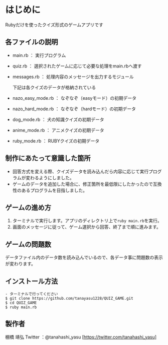 # はじめに

Rubyだけを使ったクイズ形式のゲームアプリです


## 各ファイルの説明

- main.rb ： 実行プログラム
- quiz.rb ： 選択されたゲームに応じて必要な処理をmain.rbへ渡す
- messages.rb ： 処理内容のメッセージを出力するモジュール

  下記は各クイズのデータが格納されている
- nazo_easy_mode.rb ： なぞなぞ（easyモード）の初期データ
- nazo_hard_mode.rb ： なぞなぞ（hardモード）の初期データ
- dog_mode.rb ： 犬の知識クイズの初期データ
- anime_mode.rb ： アニメクイズの初期データ
- ruby_mode.rb ： RUBYクイズの初期データ 


## 制作にあたって意識した箇所

- 回答方式を変える際、クイズデータを読み込んだら内容に応じて実行プログラムが変わるようにしました。
- ゲームのデータを追加した場合に、修正箇所を最低限にしたかったので互換性のあるプログラムを目指しました。


## ゲームの進め方

1. ターミナルで実行します。アプリのディレクトリ上で`ruby main.rb`を実行。
2. 画面のメッセージに従って、ゲーム選択から回答、終了まで順に進みます。


## ゲームの問題数

データファイル内のデータ数を読み込んでいるので、各データ事に問題数の表示が変わります。


## インストール方法

 ```
- ターミナルで行ってください
$ git clone https://github.com/tanayasu1228/QUIZ_GAME.git
$ cd QUIZ_GAME
$ ruby main.rb
 ```


## 製作者

棚橋 靖弘
Twitter ：@tanahashi_yasu   [https://twitter.com/tanahashi_yasu]
